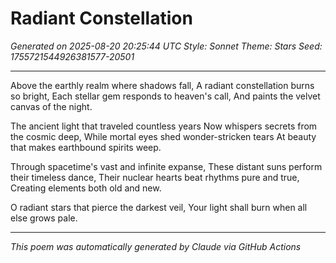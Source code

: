 # Radiant Constellation

*Generated on 2025-08-20 20:25:44 UTC*
*Style: Sonnet*
*Theme: Stars*
*Seed: 1755721544926381577-20501*

---

Above the earthly realm where shadows fall,
A radiant constellation burns so bright,
Each stellar gem responds to heaven's call,
And paints the velvet canvas of the night.

The ancient light that traveled countless years
Now whispers secrets from the cosmic deep,
While mortal eyes shed wonder-stricken tears
At beauty that makes earthbound spirits weep.

Through spacetime's vast and infinite expanse,
These distant suns perform their timeless dance,
Their nuclear hearts beat rhythms pure and true,
Creating elements both old and new.

O radiant stars that pierce the darkest veil,
Your light shall burn when all else grows pale.

---

*This poem was automatically generated by Claude via GitHub Actions*